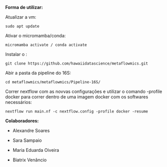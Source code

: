 **Forma de utilizar:**


Atualizar a vm:

    sudo apt update

Ativar o micromamba/conda:

    micromamba activate / conda activate

Instalar o :

    git clone https://github.com/hawaiidatascience/metaflowmics.git

Abir a pasta da pipeline do 16S:

    cd metaflowmics/metaflowmics/Pipeline-16S/

Correr nextflow com as novvas configurações e utilizar o comando -profile docker para correr dentro de uma imagem docker com os softwares necessários:

    nextflow run main.nf -c nextflow.config -profile docker -resume

**Colaboradores:**
    
 - Alexandre Soares
    
 - Sara Sampaio
    
 - Maria Eduarda Oiveira
    
 - Biatrix Venâncio
